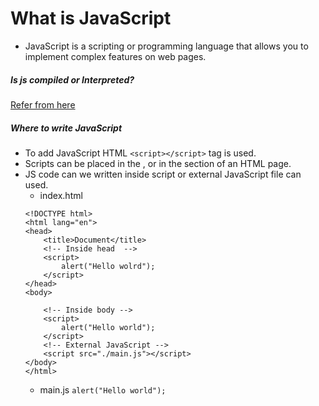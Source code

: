 # What is JavaScript
* JavaScript is a scripting or programming language that allows you to implement complex features on web pages.

##### Is js compiled or Interpreted?
[Refer from here](https://hacks.mozilla.org/2017/02/a-crash-course-in-just-in-time-jit-compilers/)

##### Where to write JavaScript
* To add JavaScript HTML ```<script></script>``` tag is used.
* Scripts can be placed in the <body>, or in the <head> section of an HTML page.
* JS code can we written inside script or external JavaScript file can used.
    * index.html
    ```
    <!DOCTYPE html>
    <html lang="en">
    <head>
        <title>Document</title>
        <!-- Inside head  -->
        <script>
            alert("Hello wolrd");
        </script>
    </head>
    <body>

        <!-- Inside body -->
        <script>
            alert("Hello world");
        </script>
        <!-- External JavaScript -->
        <script src="./main.js"></script>
    </body>
    </html>
    ```
    * main.js
    ```alert("Hello world");```
